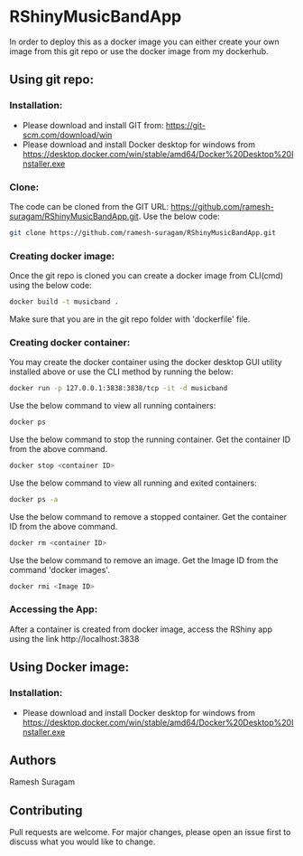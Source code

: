 # RShinyMusicBandApp

In order to deploy this as a docker image you can either create your own image from this git repo or use the docker image from my dockerhub.

## Using git repo:

### Installation:

* Please download and install GIT from: https://git-scm.com/download/win
* Please download and install Docker desktop for windows from https://desktop.docker.com/win/stable/amd64/Docker%20Desktop%20Installer.exe

### Clone:

The code can be cloned from the GIT URL: https://github.com/ramesh-suragam/RShinyMusicBandApp.git. Use the below code:
```bash
git clone https://github.com/ramesh-suragam/RShinyMusicBandApp.git
```
### Creating docker image:

Once the git repo is cloned you can create a docker image from CLI(cmd) using the below code:
```bash
docker build -t musicband .
```
Make sure that you are in the git repo folder with 'dockerfile' file.

### Creating docker container:

You may create the docker container using the docker desktop GUI utility installed above or use the CLI method by running the below:

```bash
docker run -p 127.0.0.1:3838:3838/tcp -it -d musicband
```

Use the below command to view all running containers:
```bash
docker ps
```

Use the below command to stop the running container. Get the container ID from the above command.
```bash
docker stop <container ID>
```

Use the below command to view all running and exited containers:
```bash
docker ps -a
```

Use the below command to remove a stopped container. Get the container ID from the above command.
```bash
docker rm <container ID>
```

Use the below command to remove an image. Get the Image ID from the command 'docker images'.
```bash
docker rmi <Image ID>
```
### Accessing the App:

After a container is created from docker image, access the RShiny app using the link http://localhost:3838

## Using Docker image:

### Installation:
* Please download and install Docker desktop for windows from https://desktop.docker.com/win/stable/amd64/Docker%20Desktop%20Installer.exe


##  Authors
Ramesh Suragam

## Contributing

Pull requests are welcome. For major changes, please open an issue first to discuss what you would like to change.
